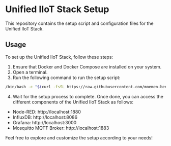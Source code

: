 # Unified IIoT Stack Setup

This repository contains the setup script and configuration files for the Unified IIoT Stack.

## Usage

To set up the Unified IIoT Stack, follow these steps:

1. Ensure that Docker and Docker Compose are installed on your system.
2. Open a terminal.
3. Run the following command to run the setup script:

```bash
/bin/bash -c "$(curl -fsSL https://raw.githubusercontent.com/moemen-benhamad/unified-iiotstack-setup/main/setup.sh)"
```

4. Wait for the setup process to complete. Once done, you can access the different components of the Unified IIoT Stack as follows:
* Node-RED: http://localhost:1880
* InfluxDB: http://localhost:8086
* Grafana: http://localhost:3000
* Mosquitto MQTT Broker: http://localhost:1883

Feel free to explore and customize the setup according to your needs!

